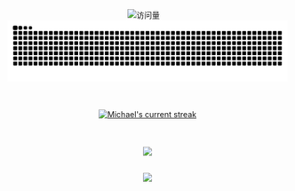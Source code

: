 <div align="center">

  <div>
    <img src="https://komarev.com/ghpvc/?username=michaelchou64&label=Views&color=orange&style=flat" alt="访问量" />&emsp;
  </div>

  <picture>
    <source media="(prefers-color-scheme: dark)" srcset="https://raw.githubusercontent.com/michaelchou64/michaelchou64/output/github-contribution-grid-snake-dark.svg">
    <source media="(prefers-color-scheme: light)" srcset="https://raw.githubusercontent.com/michaelchou64/michaelchou64/output/github-contribution-grid-snake.svg">
    <img alt="github contribution grid snake animation" src="https://raw.githubusercontent.com/michaelchou64/michaelchou64/output/github-contribution-grid-snake.svg">
  </picture>

  <div>&nbsp;</div>
  <div>&nbsp;</div>

  [![Michael's current streak](https://streak-stats.demolab.com/?user=michaelchou64&count_private=true&theme=blue-green&title_color=00b3ff)](#)

  <div>&nbsp;</div>
  <div>&nbsp;</div>
  
  <a href="https://github.com/anuraghazra/github-readme-stats">
    <img height=200 align="center" src="https://github-readme-stats.vercel.app/api?username=michaelchou64&show_icons=true&theme=merko" />
  </a>

  <!-- <a href="https://github.com/anuraghazra/convoychat">
    <img height=200 align="center" src="https://github-readme-stats.vercel.app/api/top-langs?username=michaelchou64&layout=compact&langs_count=8&card_width=320" />
  </a> -->

  <div>&nbsp;</div>

</div> 



<!--
**michaelchou64/michaelchou64** is a ✨ _special_ ✨ repository because its `README.md` (this file) appears on your GitHub profile.

Here are some ideas to get you started:

- 🔭 I'm currently working on ...
- 🌱 I'm currently learning ...
- 👯 I'm looking to collaborate on ...
- 🤔 I'm looking for help with ...
- 💬 Ask me about ...
- 📫 How to reach me: ...
- 😄 Pronouns: ...
- ⚡ Fun fact: ...
-->

<p align="center">
     <img src="https://capsule-render.vercel.app/api?type=waving&color=gradient&height=100&section=footer"/>
</p>
